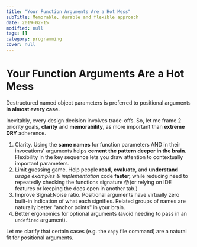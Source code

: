 ```yaml
---
title: "Your Function Arguments Are a Hot Mess"
subTitle: Memorable, durable and flexible approach
date: 2019-02-15
modified: null
tags: []
category: programming
cover: null
---
```


# Your Function Arguments Are a Hot Mess

Destructured named object parameters is preferred to positional arguments **in almost every case.**

Inevitably, every design decision involves trade-offs. So, let me frame 2 priority goals, **clarity** and **memorability**, as more important than **extreme DRY** adherence.

1. Clarity. Using the **same names** for function parameters AND in their invocations' arguments helps **cement the pattern deeper in the brain.** Flexibility in the key sequence lets you draw attention to contextually important parameters.
1. Limit guessing game. Help people **read**, **evaluate**, and **understand** _usage examples & implementation_ code **faster,** while reducing need to repeatedly checking the functions signature 😰(or relying on IDE features or keeping the docs open in another tab.)
1. Improve Signal:Noise ratio. Positional arguments have virtually zero built-in indication of what each signifies. Related groups of names are naturally better "anchor points" in your brain.
1. Better ergonomics for optional arguments (avoid needing to pass in an `undefined` argument).

Let me clarify that certain cases (e.g. the `copy` file command) are a natural fit for positional arguments.

